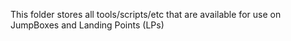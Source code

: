 This folder stores all tools/scripts/etc that are available for use on JumpBoxes and Landing Points (LPs)
